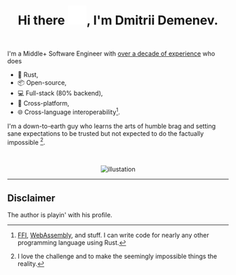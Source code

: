 <!-- markdownlint-disable -->
<div align="center">
	<br>
    <h1><span>Hi there </span><img src="header.svg" width="43" height="43" alt="Hello"><span>, I'm Dmitrii Demenev.</span></h1>
	<br>
</div>

I'm a Middle+ Software Engineer with [over a decade of experience](https://github.com/JohnScience/my_com_projs) who does

* 🦀 Rust,
* 📦 Open-source,
* 💻 Full-stack (80% backend),
* 📱 Cross-platform,
* 🌐 Cross-language interoperability[^1].

I'm a down-to-earth guy who learns the arts of humble brag and setting sane expectations to be trusted but not expected to do the factually impossible [^2].

<br/>

<div align="center" width = "600" height = "300">
	
![illustation](https://miro.medium.com/v2/resize:fit:1080/1*H0X1xnpO7m2WmseFdgG22w.png)

</div>

---

## Disclaimer

The author is playin' with his profile.

[^1]: [FFI](https://en.wikipedia.org/wiki/Foreign_function_interface), [WebAssembly](https://webassembly.org/), and stuff. I can write code for nearly any other programming language using Rust.
[^2]: I love the challenge and to make the seemingly impossible things the reality.
